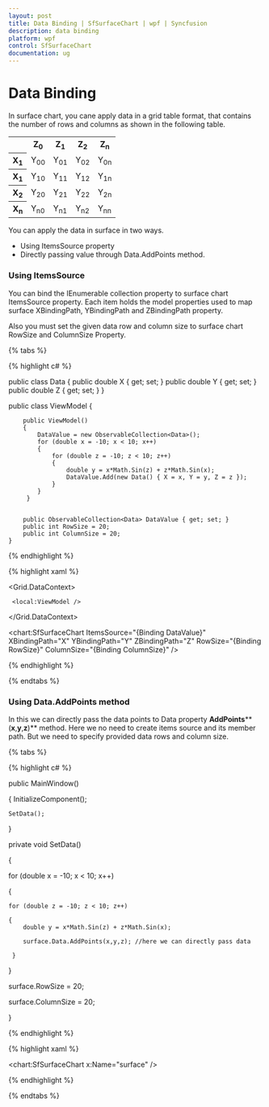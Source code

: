 ```yaml
---
layout: post
title: Data Binding | SfSurfaceChart | wpf | Syncfusion
description: data binding
platform: wpf
control: SfSurfaceChart
documentation: ug
---
```


# Data Binding 

In surface chart, you cane apply data in a grid table format, that contains the number of rows and columns as shown in the following table. 

<table>
<tr>
<th>
</th><th>
Z<sub>0</sub></th><th>
Z<sub>1</sub></th><th>
Z<sub>2</sub></th><th>
Z<sub>n</sub></th></tr>
<tr>
<th>
X<sub>1</sub></th><td>
Y<sub>00</sub></td><td>
Y<sub>01</sub></td><td>
Y<sub>02</sub></td><td>
Y<sub>0n</sub></td></tr>
<tr>
<th>
X<sub>1</sub></th><td>
Y<sub>10</sub></td><td>
Y<sub>11</sub></td><td>
Y<sub>12</sub></td><td>
Y<sub>1n</sub></td></tr>
<tr>
<th>
X<sub>2</sub></th><td>
Y<sub>20</sub></td><td>
Y<sub>21</sub></td><td>
Y<sub>22</sub></td><td>
Y<sub>2n</sub></td></tr>
<tr>
<th>
X<sub>n</sub></th><td>
Y<sub>n0</sub></td><td>
Y<sub>n1</sub></td><td>
Y<sub>n2</sub></td><td>
Y<sub>nn</sub></td></tr>
</table>

You can apply the data in surface in two ways. 

* Using ItemsSource property 
* Directly passing value through Data.AddPoints method.

### Using ItemsSource

You can bind the IEnumerable collection property to surface chart ItemsSource property. Each item holds the model properties used to map surface XBindingPath, YBindingPath and ZBindingPath property. 

Also you must set the given data row and column size to surface chart RowSize and ColumnSize Property. 

{% tabs %}

{% highlight c# %}

public class Data
    {
        public double X { get; set; }
        public double Y { get; set; }
        public double Z { get; set; }
    }

public class ViewModel
    {
        
        public ViewModel()
        {
            DataValue = new ObservableCollection<Data>();
            for (double x = -10; x < 10; x++)
            {
                for (double z = -10; z < 10; z++)
                {
                    double y = x*Math.Sin(z) + z*Math.Sin(x);
                    DataValue.Add(new Data() { X = x, Y = y, Z = z });
                }
            } 
         }       
         

        public ObservableCollection<Data> DataValue { get; set; }
        public int RowSize = 20;
        public int ColumnSize = 20;
    }


{% endhighlight %}

{% highlight xaml %}

<Grid.DataContext>

     <local:ViewModel />
	 
</Grid.DataContext>

<chart:SfSurfaceChart  ItemsSource="{Binding DataValue}"   XBindingPath="X" YBindingPath="Y" ZBindingPath="Z" RowSize="{Binding RowSize}" ColumnSize="{Binding ColumnSize}" />

{% endhighlight %}

{% endtabs %}

### Using Data.AddPoints method

In this we can directly pass the data points to Data property **AddPoints****(****x****,****y****,****z****)** method. Here we no need to create items source and its member path. But we need to specify provided data rows and column size. 

{% tabs %}

{% highlight c# %}

public MainWindow()

{
	InitializeComponent();
	
	SetData();
	
 }
	 
private void SetData()

{

for (double x = -10; x < 10; x++) 

 {
 
	for (double z = -10; z < 10; z++)
	
	{
		double y = x*Math.Sin(z) + z*Math.Sin(x);
		
		surface.Data.AddPoints(x,y,z); //here we can directly pass data   
        
	 }
	 
 } 
 
 surface.RowSize = 20;
 
 surface.ColumnSize = 20;
 
}

{% endhighlight %}

{% highlight xaml %}

<chart:SfSurfaceChart  x:Name="surface" />
	
{% endhighlight %}

{% endtabs %}